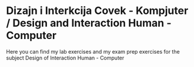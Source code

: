 # Dizajn i Interkcija Covek - Kompjuter / Design and Interaction Human - Computer
Here you can find my lab exercises and my exam prep exercises for the subject Design of Interaction Human - Computer
